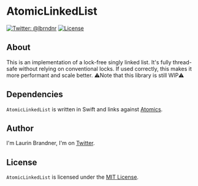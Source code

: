 # AtomicLinkedList

[![Twitter: @lbrndnr](https://img.shields.io/badge/contact-@lbrndnr-blue.svg?style=flat)](https://twitter.com/lbrndnr)
[![License](http://img.shields.io/badge/license-MIT-green.svg?style=flat)](https://github.com/lbrndnr/AtomicLinkedList/blob/master/LICENSE)

## About
This is an implementation of a lock-free singly linked list. It's fully thread-safe without relying on conventional locks. If used correctly, this makes it more performant and scale better. 
⚠️Note that this library is still WIP⚠️

## Dependencies
`AtomicLinkedList` is written in Swift and links against [Atomics](https://github.com/glessard/swift-atomics). 

## Author
I'm Laurin Brandner, I'm on [Twitter](https://twitter.com/lbrndnr).

## License
`AtomicLinkedList` is licensed under the [MIT License](http://opensource.org/licenses/mit-license.php).
